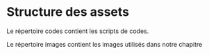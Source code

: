 # Structure des assets

Le répertoire codes contient les scripts de codes.

Le répertoire images contient les images utilisés dans notre chapitre

